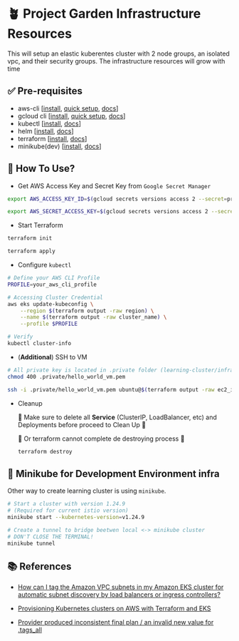 # 🪴 Project Garden Infrastructure Resources

This will setup an elastic kuberentes cluster with 2 node groups, an isolated vpc, and their security groups. The infrastructure resources will grow with time

## ✅ Pre-requisites

* aws-cli [[install](https://docs.aws.amazon.com/cli/latest/userguide/getting-started-install.html), [quick setup](https://docs.aws.amazon.com/cli/latest/userguide/getting-started-quickstart.html), [docs](https://docs.aws.amazon.com/cli/latest/userguide/cli-chap-welcome.html)]
* gcloud cli [[install](https://cloud.google.com/sdk/docs/install-sdk), [quick setup](https://cloud.google.com/sdk/docs/initializing), [docs](https://cloud.google.com/sdk/gcloud)]
* kubectl [[install](https://kubernetes.io/docs/tasks/tools/), [docs](https://kubernetes.io/docs/home/)]
* helm [[install](https://helm.sh/docs/intro/install/), [docs](https://helm.sh/docs/)]
* terraform [[install](https://developer.hashicorp.com/terraform/downloads), [docs](https://developer.hashicorp.com/terraform/docs)]
* minikube(dev) [[install](https://minikube.sigs.k8s.io/docs/start/), [docs](https://minikube.sigs.k8s.io/docs/)]

## 🤔 How To Use?

* Get AWS Access Key and Secret Key from `Google Secret Manager`

```bash
export AWS_ACCESS_KEY_ID=$(gcloud secrets versions access 2 --secret=project-garden-terraform-secret-key | jq -r '.[0].ACCESS_ID')

export AWS_SECRET_ACCESS_KEY=$(gcloud secrets versions access 2 --secret=project-garden-terraform-secret-key | jq -r '.[0].SECRET_KEY')
```

* Start Terraform

```bash
terraform init

terraform apply
```

* Configure `kubectl`

```bash
# Define your AWS CLI Profile
PROFILE=your_aws_cli_profile

# Accessing Cluster Credential
aws eks update-kubeconfig \
    --region $(terraform output -raw region) \
    --name $(terraform output -raw cluster_name) \
    --profile $PROFILE

# Verify
kubectl cluster-info
```

* (**Additional**) SSH to VM
```bash
# All private key is located in .private folder (learning-cluster/infrastructure/.private)
chmod 400 .private/hello_world_vm.pem

ssh -i .private/hello_world_vm.pem ubuntu@$(terraform output -raw ec2_instance_public_ip)
```
* Cleanup

    🚨 Make sure to delete all **Service** (ClusterIP, LoadBalancer, etc) and Deployments before proceed to Clean Up 🚨

    🚨 Or terraform cannot complete de destroying process 🚨

    ```bash
    terraform destroy
    ```

## 🛟 Minikube for Development Environment infra
Other way to create learning cluster is using `minikube`.

```bash
# Start a cluster with version 1.24.9
# (Required for current istio version)
minikube start --kubernetes-version=v1.24.9

# Create a tunnel to bridge beetwen local <-> minikube cluster
# DON'T CLOSE THE TERMINAL!
minikube tunnel
```

## 📚 References

* [How can I tag the Amazon VPC subnets in my Amazon EKS cluster for automatic subnet discovery by load balancers or ingress controllers?](https://aws.amazon.com/premiumsupport/knowledge-center/eks-vpc-subnet-discovery/)

* [Provisioning Kubernetes clusters on AWS with Terraform and EKS](https://learnk8s.io/terraform-eks#testing-the-cluster-by-deploying-a-simple-hello-world-app)

* [Provider produced inconsistent final plan / an invalid new value for .tags_all](https://github.com/hashicorp/terraform-provider-aws/issues/19583)